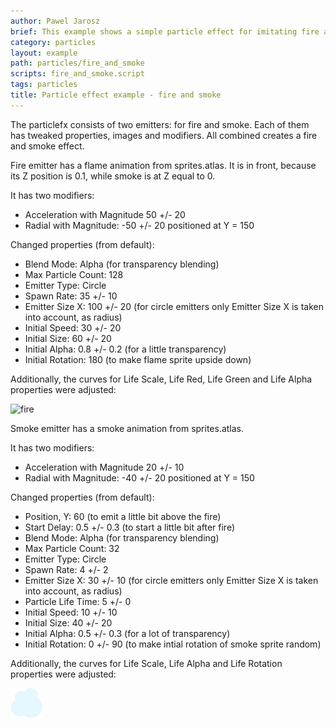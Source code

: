 ```yaml
---
author: Pawel Jarosz
brief: This example shows a simple particle effect for imitating fire and smoke.
category: particles
layout: example
path: particles/fire_and_smoke
scripts: fire_and_smoke.script
tags: particles
title: Particle effect example - fire and smoke
---
```



The particlefx consists of two emitters: for fire and smoke. Each of them has tweaked properties, images and modifiers. All combined creates a fire and smoke effect.

Fire emitter has a flame animation from sprites.atlas.
It is in front, because its Z position is 0.1, while smoke is at Z equal to 0.

It has two modifiers:
 - Acceleration with Magnitude 50 +/- 20
 - Radial with Magnitude: -50 +/- 20 positioned at Y = 150
 
Changed properties (from default):
 - Blend Mode: Alpha (for transparency blending)
 - Max Particle Count: 128
 - Emitter Type: Circle
 - Spawn Rate: 35 +/- 10
 - Emitter Size X: 100 +/- 20 (for circle emitters only Emitter Size X is taken into account, as radius)
 - Initial Speed: 30 +/- 20
 - Initial Size: 60 +/- 20
 - Initial Alpha: 0.8 +/- 0.2 (for a little transparency)
 - Initial Rotation: 180 (to make flame sprite upside down)
 
Additionally, the curves for Life Scale, Life Red, Life Green and Life Alpha properties were adjusted:

![fire](fire.png)


Smoke emitter has a smoke animation from sprites.atlas.

It has two modifiers:
 - Acceleration with Magnitude 20 +/- 10
 - Radial with Magnitude: -40 +/- 20 positioned at Y = 150
 
Changed properties (from default):
 - Position, Y: 60 (to emit a little bit above the fire)
 - Start Delay: 0.5 +/- 0.3 (to start a little bit after fire)
 - Blend Mode: Alpha (for transparency blending)
 - Max Particle Count: 32
 - Emitter Type: Circle
 - Spawn Rate: 4 +/- 2
 - Emitter Size X: 30 +/- 10  (for circle emitters only Emitter Size X is taken into account, as radius)
 - Particle Life Time: 5 +/- 0
 - Initial Speed: 10 +/- 10
 - Initial Size: 40 +/- 20
 - Initial Alpha: 0.5 +/- 0.3 (for a lot of transparency)
 - Initial Rotation: 0 +/- 90 (to make intial rotation of smoke sprite random)
 
 Additionally, the curves for Life Scale, Life Alpha and Life Rotation properties were adjusted:
 
 ![smoke](smoke.png)

